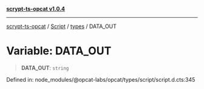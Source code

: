 [**scrypt-ts-opcat v1.0.4**](../../../../../README.md)

***

[scrypt-ts-opcat](../../../../../README.md) / [Script](../../../README.md) / [types](../README.md) / DATA\_OUT

# Variable: DATA\_OUT

> **DATA\_OUT**: `string`

Defined in: node\_modules/@opcat-labs/opcat/types/script/script.d.cts:345
